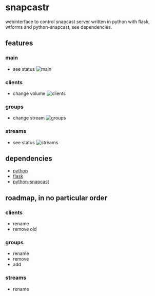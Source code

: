 # snapcastr

 webinterface to control snapcast server
 written in python with flask, wtforms and python-snapcast, see dependencies.

## features

### main
* see status
![main](https://github.com/xkonni/snapcastr/blob/master/doc/main.png)

### clients
* change volume
![clients](https://github.com/xkonni/snapcastr/blob/master/doc/clients.png)

### groups
* change stream
![groups](https://github.com/xkonni/snapcastr/blob/master/doc/groups.png)

### streams
* see status
![streams](https://github.com/xkonni/snapcastr/blob/master/doc/streams.png)

## dependencies
* [python](https://www.python.org/)
* [flask](http://flask.pocoo.org/)
* [python-snapcast]( https://github.com/happyleavesaoc/python-snapcast)

## roadmap, in no particular order

### clients
* rename
* remove old

### groups
* rename
* remove
* add

### streams
* rename
